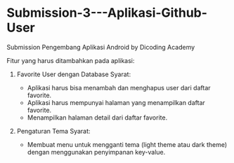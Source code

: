 # Submission-3---Aplikasi-Github-User
Submission Pengembang Aplikasi Android by Dicoding Academy

Fitur yang harus ditambahkan pada aplikasi:

1. Favorite User dengan Database
   Syarat:
   - Aplikasi harus bisa menambah dan menghapus user dari daftar favorite.
   - Aplikasi harus mempunyai halaman yang menampilkan daftar favorite.
   - Menampilkan halaman detail dari daftar favorite.

2. Pengaturan Tema
   Syarat:
   - Membuat menu untuk mengganti tema (light theme atau dark theme) dengan menggunakan penyimpanan key-value.
